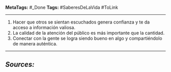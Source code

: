 **MetaTags:** #_Done 
**Tags:** #SaberesDeLaVida  #ToLink 
- - -
1. Hacer que otros se sientan escuchados genera confianza y te da acceso a información valiosa.
2. La calidad de la atención del público es más importante que la cantidad.
3. Conectar con la gente se logra siendo bueno en algo y compartiéndolo de manera auténtica.

- - - 
## ***Sources:***